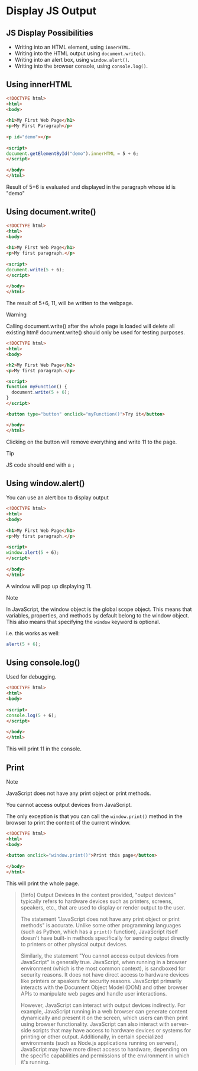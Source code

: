 # Display JS Output

## JS Display Possibilities

- Writing into an HTML element, using `innerHTML`.
- Writing into the HTML output using `document.write()`.
- Writing into an alert box, using `window.alert()`.
- Writing into the browser console, using `console.log()`.

## Using innerHTML

``` html
<!DOCTYPE html>  
<html>  
<body>  
  
<h1>My First Web Page</h1>  
<p>My First Paragraph</p>  
  
<p id="demo"></p>  
  
<script>  
document.getElementById("demo").innerHTML = 5 + 6;  
</script>  
  
</body>  
</html>
```

Result of 5+6 is evaluated and displayed in the paragraph whose id is "demo"

## Using document.write()

``` html
<!DOCTYPE html>  
<html>  
<body>  
  
<h1>My First Web Page</h1>  
<p>My first paragraph.</p>  
  
<script>  
document.write(5 + 6);  
</script>  
  
</body>  
</html>
```

The result of 5+6, 11, will be written to the webpage.

> [!warning]
> 
> Calling document.write() after the whole page is loaded will delete all existing html!
> document.write() should only be used for testing purposes.

``` html
<!DOCTYPE html>
<html>
<body>

<h2>My First Web Page</h2>
<p>My first paragraph.</p>

<script>  
function myFunction() {  
  document.write(5 + 6);  
}  
</script> 

<button type="button" onclick="myFunction()">Try it</button>

</body>
</html> 
```

Clicking on the button will remove everything and write 11 to the page.

> [!tip]
> 
> JS code should end with a `;`

## Using window.alert()

You can use an alert box to display output

``` html
<!DOCTYPE html>  
<html>  
<body>  
  
<h1>My First Web Page</h1>  
<p>My first paragraph.</p>  
  
<script>  
window.alert(5 + 6);  
</script>  
  
</body>  
</html>
```

A window will pop up displaying 11.

> [!note]
> 
> In JavaScript, the window object is the global scope object. This means that variables, properties, and methods by default belong to the window object. This also means that specifying the `window` keyword is optional.
> 
> i.e. this works as well: 
> ``` js
> alert(5 + 6);
> ```

## Using console.log()

Used for debugging. 

``` html
<!DOCTYPE html>  
<html>  
<body>  
  
<script>  
console.log(5 + 6);  
</script>  
  
</body>  
</html>
```

This will print 11 in the console.

## Print

> [!note]
> 
> JavaScript does not have any print object or print methods.
> 
> You cannot access output devices from JavaScript.
> 
> The only exception is that you can call the `window.print()` method in the browser to print the content of the current window.

``` html
<!DOCTYPE html>  
<html>  
<body>  
  
<button onclick="window.print()">Print this page</button>  
  
</body>  
</html>
```

This will print the whole page.

> [!info] Output Devices
> In the context provided, "output devices" typically refers to hardware devices such as printers, screens, speakers, etc., that are used to display or render output to the user.
> 
> The statement "JavaScript does not have any print object or print methods" is accurate. Unlike some other programming languages (such as Python, which has a `print()` function), JavaScript itself doesn't have built-in methods specifically for sending output directly to printers or other physical output devices.
> 
> Similarly, the statement "You cannot access output devices from JavaScript" is generally true. JavaScript, when running in a browser environment (which is the most common context), is sandboxed for security reasons. It does not have direct access to hardware devices like printers or speakers for security reasons. JavaScript primarily interacts with the Document Object Model (DOM) and other browser APIs to manipulate web pages and handle user interactions.
> 
> However, JavaScript can interact with output devices indirectly. For example, JavaScript running in a web browser can generate content dynamically and present it on the screen, which users can then print using browser functionality. JavaScript can also interact with server-side scripts that may have access to hardware devices or systems for printing or other output. Additionally, in certain specialized environments (such as Node.js applications running on servers), JavaScript may have more direct access to hardware, depending on the specific capabilities and permissions of the environment in which it's running.
